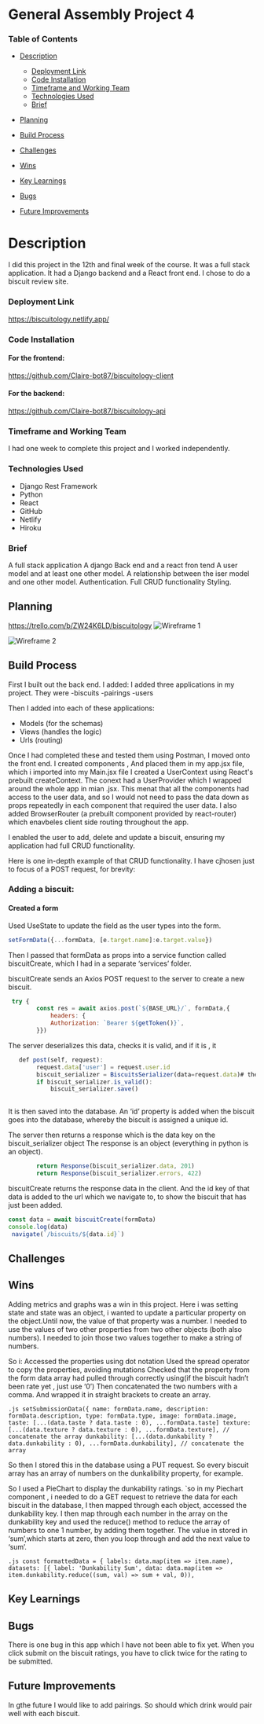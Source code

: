 # General Assembly Project 4

### Table of Contents
* [Description](#description)
    - [Deployment Link](#deployment-link)
    - [Code Installation](#code-installation)
    - [Timeframe and Working Team](#timeframe-and-working-team)
    - [Technologies Used](#technologies-used)
    - [Brief](#brief)
* [Planning](#planning)
 
* [Build Process](#build-process)
  
* [Challenges](#challenges)
* [Wins](#wins)
* [Key Learnings](#key-learnings)
* [Bugs](#bugs)
* [Future Improvements](#future-improvements)

# Description
I did this project in the 12th and final week of the course. It was a full stack application. It had a Django backend and a React front end.  I chose to do a biscuit review site.

### Deployment Link 
https://biscuitology.netlify.app/

### Code Installation


#### For the frontend:
https://github.com/Claire-bot87/biscuitology-client

#### For the backend:
https://github.com/Claire-bot87/biscuitology-api

### Timeframe and Working Team
I had one week to complete this project and I worked independently.


### Technologies Used
- Django Rest Framework
- Python
- React
- GitHub
- Netlify
- Hiroku


### Brief
A full stack application 
A django Back end and a react fron tend
A user model and at least one other model. 
A relationship between the iser model and one other model.
Authentication. 
Full CRUD functionality
Styling.


## Planning
https://trello.com/b/ZW24K6LD/biscuitology
![Wireframe 1](https://res.cloudinary.com/dpv0j8frj/image/upload/v1743422242/Screenshot_2025-03-31_at_12.54.22_gwq4ob.png)

![Wireframe 2](https://res.cloudinary.com/dpv0j8frj/image/upload/v1743422242/Screenshot_2025-03-31_at_12.54.42_wnucnw.png)

## Build Process

First I built out the back end. I added: I added three applications in my project. They were 
-biscuits 
-pairings 
-users

Then I added into each of these applications: 
- Models (for the schemas)
- Views (handles the logic)
- Urls (routing)
  
Once I had completed these and tested them using Postman, I moved onto the front end. I created components , And placed them in my app.jsx file, which i imported into my Main.jsx file
I created a UserContext using React's prebuilt createContext. The conext had a UserProvider which I wrapped around the whole app in mian .jsx. This menat that all the components had access to the user data, and so I would not need to pass the data down as props repeatedly in each component that required the user data.
I also added BrowserRouter (a prebuilt component provided by react-router) which enavbeles client side routing throughout the app.

I enabled the user to add, delete and update a biscuit, ensuring my application had full CRUD functionality.

Here is one in-depth example of that CRUD functionality. I have cjhosen just to focus of a POST request, for brevity:

### Adding a biscuit: 

#### Created a form 
Used UseState to update the field as the user types into the form.

```.js
setFormData({...formData, [e.target.name]:e.target.value})
```

Then I passed that formData as props into a service function called biscuitCreate, which I had in a separate ‘services’ folder.

biscuitCreate sends an Axios POST request to the server to create a new biscuit.

```.js
 try {
        const res = await axios.post(`${BASE_URL}/`, formData,{
            headers: {
            Authorization: `Bearer ${getToken()}`,
        }})
```

The server deserializes this data, checks it is valid, and if it is , it

```.js
   def post(self, request):
        request.data['user'] = request.user.id
        biscuit_serializer = BiscuitsSerializer(data=request.data)# the data key is for data that will be added
        if biscuit_serializer.is_valid():
            biscuit_serializer.save()
    
```

It is then saved into the database. 
An ‘id’ property is added when the biscuit goes into the database, whereby the biscuit is assigned a unique id.

The server then returns a response which is the data key on the biscuit_serializer object
The response is an object (everything in python is an object).

```.js
        return Response(biscuit_serializer.data, 201)
        return Response(biscuit_serializer.errors, 422)
```

biscuitCreate returns the response data in the client. And the id key of that data is added to the url which we navigate to, to show the biscuit that has just been added.

```.js
const data = await biscuitCreate(formData)
console.log(data)
 navigate(`/biscuits/${data.id}`)
```




## Challenges


## Wins
Adding metrics and graphs was a win in this project.
Here i was setting state and state was an object, i wanted to update a particular property on the object.Until now, the value of that property was a number. I needed to use the values of two other properties from two other objects (both also numbers). I needed to join those two values together to make a string of numbers.

So i:
Accessed the properties using dot notation
Used the spread operator to copy the properties, avoiding mutations
Checked that the property from the form data array had pulled through correctly using(if the biscuit hadn’t been rate yet , just use ‘0’)
Then concatenated the two numbers with a comma.
And wrapped it in straight brackets to create an array.

``.js
    setSubmissionData({
            name: formData.name,
            description: formData.description,
            type: formData.type,
            image: formData.image,
            taste: [...(data.taste ? data.taste : 0), ...formData.taste]
            texture: [...(data.texture ? data.texture : 0), ...formData.texture], // concatenate the array
            dunkability: [...(data.dunkability ? data.dunkability : 0), ...formData.dunkability], // concatenate the array
``

So then I stored this in the database using a PUT request.
So every biscuit array has an array of numbers on the dunkalibility property, for example. 

So I used a PieChart to display the dunkability ratings. `so in my Piechart component , i needed to do a GET request to retrieve the data for each biscuit in the database, I then mapped through each object, accessed the dunkability key. I then map through each number in the array on the dunkability key and used the reduce() method  to reduce the array of numbers to one 1 number, by adding them together.
The value in stored in ‘sum’,which starts at zero,  then you loop through and add the next value to ‘sum’.


		

``.js
const formattedData = {
                    labels: data.map(item => item.name),
                    datasets: [{
                        label: 'Dunkability Sum',
data: data.map(item => item.dunkability.reduce((sum, val) => sum + val, 0)),
``

## Key Learnings


## Bugs
There is one bug in this app which I have not been able to fix yet. When you click submit on the biscuit ratings, you have to click twice for the rating to be submitted.

## Future Improvements
In gthe future I would like to add pairings. So should which drink would pair well with each biscuit.
